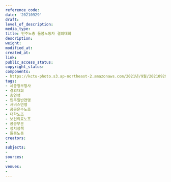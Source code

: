 ```yaml
---
reference_code: 
date: '20210929'
draft: 
level_of_description: 
media_type: 
title: 민주노총 돌봄노동자 결의대회
description: 
weight: 
modified_at: 
created_at: 
link: 
public_access_status: 
copyright_status: 
components:
- https://kctu-photo.s3.ap-northeast-2.amazonaws.com/2021년/9월/20210929-민주노총+돌봄노동자+결의대회_세종정부청사_결의대회_총연맹_민주일반연맹_서비스연맹_공공운수노조_대학노조_보건의료노조_공공부문_정치정책_돌봄노동/B09_2317.jpg
tags:
- 세종정부청사
- 결의대회
- 총연맹
- 민주일반연맹
- 서비스연맹
- 공공운수노조
- 대학노조
- 보건의료노조
- 공공부문
- 정치정책
- 돌봄노동
creators:
- 
subjects:
- 
sources:
- 
venues:
- 
---
```


